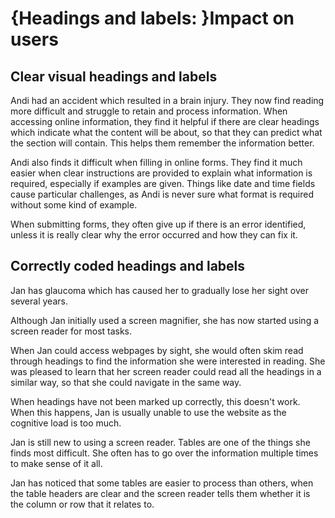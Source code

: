 # {Headings and labels: }Impact on users

## Clear visual headings and labels
Andi had an accident which resulted in a brain injury. They now find reading more difficult and struggle to retain and process information. When accessing online information, they find it helpful if there are clear headings which indicate what the content will be about, so that they can predict what the section will contain. This helps them remember the information better.

Andi also finds it difficult when filling in online forms. They find it much easier when clear instructions are provided to explain what information is required, especially if examples are given. Things like date and time fields cause particular challenges, as Andi is never sure what format is required without some kind of example. 

When submitting forms, they often give up if there is an error identified, unless it is really clear why the error occurred and how they can fix it.

## Correctly coded headings and labels
Jan has glaucoma which has caused her to gradually lose her sight over several years.

Although Jan initially used a screen magnifier, she has now started using a screen reader for most tasks. 

When Jan could access webpages by sight, she would often skim read through headings to find the information she were interested in reading. She was pleased to learn that her screen reader could read all the headings in a similar way, so that she could navigate in the same way. 

When headings have not been marked up correctly, this doesn't work. When this happens, Jan is usually unable to use the website as the cognitive load is too much.

Jan is still new to using a screen reader. Tables are one of the things she finds most difficult. She often has to go over the information multiple times to make sense of it all. 

Jan has noticed that some tables are easier to process than others, when the table headers are clear and the screen reader tells them whether it is the column or row that it relates to.
